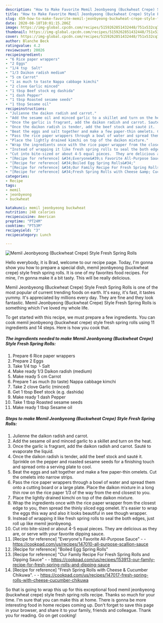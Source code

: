 ```yaml
---
description: "How to Make Favorite Memil Jeonbyeong (Buckwheat Crepe) Style Fresh Spring Rolls"
title: "How to Make Favorite Memil Jeonbyeong (Buckwheat Crepe) Style Fresh Spring Rolls"
slug: 459-how-to-make-favorite-memil-jeonbyeong-buckwheat-crepe-style-fresh-spring-rolls
date: 2020-08-18T10:01:15.206Z
image: https://img-global.cpcdn.com/recipes/5159262851432448/751x532cq70/memil-jeonbyeong-buckwheat-crepe-style-fresh-spring-rolls-recipe-main-photo.jpg
thumbnail: https://img-global.cpcdn.com/recipes/5159262851432448/751x532cq70/memil-jeonbyeong-buckwheat-crepe-style-fresh-spring-rolls-recipe-main-photo.jpg
cover: https://img-global.cpcdn.com/recipes/5159262851432448/751x532cq70/memil-jeonbyeong-buckwheat-crepe-style-fresh-spring-rolls-recipe-main-photo.jpg
author: Blanche Beck
ratingvalue: 4.2
reviewcount: 20026
recipeingredient:
- "6 Rice paper wrappers"
- "2 Eggs"
- "1/4 tsp  Salt"
- "1/3 Daikon radish medium"
- "5 cm Carrot"
- "1 as much to taste Nappa cabbage kimchi"
- "2 clove Garlic minced"
- "1 tbsp Beef stock eg dashida"
- "1 dash Pepper"
- "1 tbsp Roasted sesame seeds"
- "1 tbsp Sesame oil"
recipeinstructions:
- "Julienne the daikon radish and carrot."
- "Add the sesame oil and minced garlic to a skillet and turn on the heat."
- "Once the garlic is fragrant, add the daikon radish and carrot. Sauté to evaporate the liquid."
- "Once the daikon radish is tender, add the beef stock and sauté it.  Sprinkle on the pepper and roasted sesame seeds for a finishing touch and spread onto a serving plate to cool."
- "Beat the eggs and salt together and make a few paper-thin omelets. Cut the omelets into narrow strips."
- "Pass the rice paper wrappers through a bowl of water and spread them onto a cutting board or a large plate.  Place the daikon mixture in a long thin row on the rice paper 1/3 of the way from the end closest to you."
- "Place the lightly drained kimchi on top of the daikon mixture."
- "Wrap the ingredients once with the rice paper wrapper from the closest edge to you, then spread the thinly sliced egg omelet.  It&#39;s easier to wrap the eggs this way and also it looks beautiful in see though wrapper."
- "Instead of wrapping it like fresh spring rolls to seal the both edges, just roll up like memil jeonbyeong."
- "Cut into bite-sized or about 4-5 equal pieces.  They are delicious as they are, or serve with your favorite dipping sauce."
- "[Recipe for reference] &#34;Everyone&#39;s Favorite All-Purpose Sauce&#34;  https://cookpad.com/us/recipes/147010-all-purpose-scallion-sauce"
- "[Recipe for reference] &#34;Boiled Egg Spring Rolls&#34;"
- "[Recipe for reference] &#34;Our Family Recipe For Fresh Spring Rolls and Dipping Sauce&#34;  https://cookpad.com/us/recipes/153913-our-family-recipe-for-fresh-spring-rolls-and-dipping-sauce"
- "[Recipe for reference] &#34;Fresh Spring Rolls with Cheese &amp; Cucumber Chikuwa&#34;.  https://cookpad.com/us/recipes/147017-fresh-spring-rolls-with-cheese-cucumber-chikuwa"
categories:
- Recipe
tags:
- memil
- jeonbyeong
- buckwheat

katakunci: memil jeonbyeong buckwheat 
nutrition: 248 calories
recipecuisine: American
preptime: "PT24M"
cooktime: "PT53M"
recipeyield: "3"
recipecategory: Lunch

---
```



![Memil Jeonbyeong (Buckwheat Crepe) Style Fresh Spring Rolls](https://img-global.cpcdn.com/recipes/5159262851432448/751x532cq70/memil-jeonbyeong-buckwheat-crepe-style-fresh-spring-rolls-recipe-main-photo.jpg)

Hello everybody, it is Brad, welcome to our recipe page. Today, I'm gonna show you how to prepare a special dish, memil jeonbyeong (buckwheat crepe) style fresh spring rolls. It is one of my favorites food recipes. For mine, I'm gonna make it a bit tasty. This will be really delicious.

Memil Jeonbyeong (Buckwheat Crepe) Style Fresh Spring Rolls is one of the most popular of current trending foods on earth. It's easy, it's fast, it tastes yummy. It's appreciated by millions every day. They are fine and they look fantastic. Memil Jeonbyeong (Buckwheat Crepe) Style Fresh Spring Rolls is something which I've loved my whole life.




To get started with this recipe, we must prepare a few ingredients. You can cook memil jeonbyeong (buckwheat crepe) style fresh spring rolls using 11 ingredients and 14 steps. Here is how you cook that.

<!--inarticleads1-->

##### The ingredients needed to make Memil Jeonbyeong (Buckwheat Crepe) Style Fresh Spring Rolls:

1. Prepare 6 Rice paper wrappers
1. Prepare 2 Eggs
1. Take 1/4 tsp └ Salt
1. Make ready 1/3 Daikon radish (medium)
1. Make ready 5 cm Carrot
1. Prepare 1 as much (to taste) Nappa cabbage kimchi
1. Take 2 clove Garlic (minced)
1. Get 1 tbsp Beef stock (e.g. dashida)
1. Make ready 1 dash Pepper
1. Take 1 tbsp Roasted sesame seeds
1. Make ready 1 tbsp Sesame oil




<!--inarticleads2-->

##### Steps to make Memil Jeonbyeong (Buckwheat Crepe) Style Fresh Spring Rolls:

1. Julienne the daikon radish and carrot.
1. Add the sesame oil and minced garlic to a skillet and turn on the heat.
1. Once the garlic is fragrant, add the daikon radish and carrot. Sauté to evaporate the liquid.
1. Once the daikon radish is tender, add the beef stock and sauté it.  Sprinkle on the pepper and roasted sesame seeds for a finishing touch and spread onto a serving plate to cool.
1. Beat the eggs and salt together and make a few paper-thin omelets. Cut the omelets into narrow strips.
1. Pass the rice paper wrappers through a bowl of water and spread them onto a cutting board or a large plate.  Place the daikon mixture in a long thin row on the rice paper 1/3 of the way from the end closest to you.
1. Place the lightly drained kimchi on top of the daikon mixture.
1. Wrap the ingredients once with the rice paper wrapper from the closest edge to you, then spread the thinly sliced egg omelet.  It&#39;s easier to wrap the eggs this way and also it looks beautiful in see though wrapper.
1. Instead of wrapping it like fresh spring rolls to seal the both edges, just roll up like memil jeonbyeong.
1. Cut into bite-sized or about 4-5 equal pieces.  They are delicious as they are, or serve with your favorite dipping sauce.
1. [Recipe for reference] &#34;Everyone&#39;s Favorite All-Purpose Sauce&#34; -  - https://cookpad.com/us/recipes/147010-all-purpose-scallion-sauce
1. [Recipe for reference] &#34;Boiled Egg Spring Rolls&#34;
1. [Recipe for reference] &#34;Our Family Recipe For Fresh Spring Rolls and Dipping Sauce&#34; -  - https://cookpad.com/us/recipes/153913-our-family-recipe-for-fresh-spring-rolls-and-dipping-sauce
1. [Recipe for reference] &#34;Fresh Spring Rolls with Cheese &amp; Cucumber Chikuwa&#34;. -  - https://cookpad.com/us/recipes/147017-fresh-spring-rolls-with-cheese-cucumber-chikuwa




So that is going to wrap this up for this exceptional food memil jeonbyeong (buckwheat crepe) style fresh spring rolls recipe. Thanks so much for your time. I'm sure that you can make this at home. There is gonna be more interesting food in home recipes coming up. Don't forget to save this page in your browser, and share it to your family, friends and colleague. Thank you for reading. Go on get cooking!
